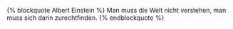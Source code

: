 {% blockquote Albert Einstein %}
Man muss die Welt nicht verstehen, 
man muss sich darin zurechtfinden.
{% endblockquote %}